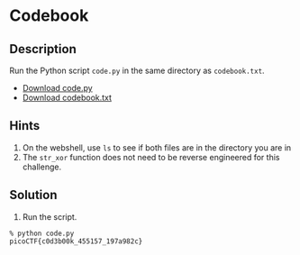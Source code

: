 # Codebook
## Description
Run the Python script `code.py` in the same directory as `codebook.txt`.
* [Download code.py](code.py)
* [Download codebook.txt](codebook.txt)
## Hints
1. On the webshell, use `ls` to see if both files are in the directory you are in
2. The `str_xor` function does not need to be reverse engineered for this challenge.
## Solution
1. Run the script.
```console
% python code.py
picoCTF{c0d3b00k_455157_197a982c}
```
